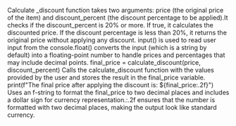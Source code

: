 Calculate _discount function takes two arguments: price (the original price of the item) and discount_percent (the discount percentage to be applied).It checks if the discount_percent is 20% or more. If true, it calculates the discounted price.
If the discount percentage is less than 20%, it returns the original price without applying any discount.
input() is used to read user input from the console.float() converts the input (which is a string by default) into a floating-point number to handle prices and percentages that may include decimal points.
final_price = calculate_discount(price, discount_percent) Calls the calculate_discount function with the values provided by the user and stores the result in the final_price variable.
print(f"The final price after applying the discount is: ${final_price:.2f}") Uses an f-string to format the final_price to two decimal places and includes a dollar sign for currency representation.:.2f ensures that the number is formatted with two decimal places, making the output look like standard currency.

